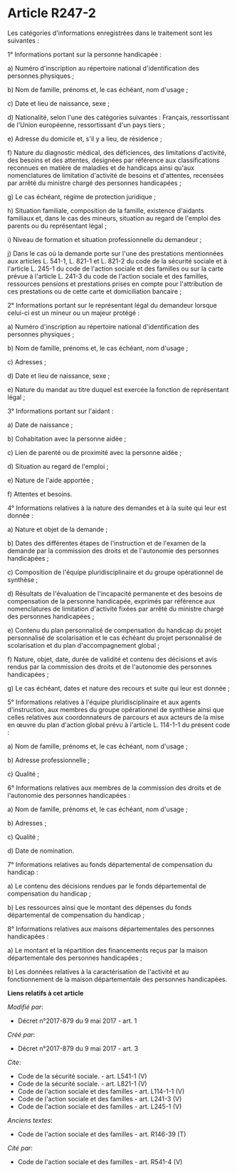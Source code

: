 # Article R247-2

Les catégories d'informations enregistrées dans le traitement sont les suivantes :

1° Informations portant sur la personne handicapée :

a) Numéro d'inscription au répertoire national d'identification des personnes physiques ;

b) Nom de famille, prénoms et, le cas échéant, nom d'usage ;

c) Date et lieu de naissance, sexe ;

d) Nationalité, selon l'une des catégories suivantes : Français, ressortissant de l'Union européenne, ressortissant d'un pays
tiers ;

e) Adresse du domicile et, s'il y a lieu, de résidence ;

f) Nature du diagnostic médical, des déficiences, des limitations d'activité, des besoins et des attentes, désignées par
référence aux classifications reconnues en matière de maladies et de handicaps ainsi qu'aux nomenclatures de limitation
d'activité de besoins et d'attentes, recensées par arrêté du ministre chargé des personnes handicapées ;

g) Le cas échéant, régime de protection juridique ;

h) Situation familiale, composition de la famille, existence d'aidants familiaux et, dans le cas des mineurs, situation au
regard de l'emploi des parents ou du représentant légal ;

i) Niveau de formation et situation professionnelle du demandeur ;

j) Dans le cas où la demande porte sur l'une des prestations mentionnées aux articles L. 541-1, L. 821-1 et L. 821-2 du code
de la sécurité sociale et à l'article L. 245-1 du code de l'action sociale et des familles ou sur la carte prévue à l'article
L. 241-3 du code de l'action sociale et des familles, ressources pensions et prestations prises en compte pour l'attribution
de ces prestations ou de cette carte et domiciliation bancaire ;

2° Informations portant sur le représentant légal du demandeur lorsque celui-ci est un mineur ou un majeur protégé :

a) Numéro d'inscription au répertoire national d'identification des personnes physiques ;

b) Nom de famille, prénoms et, le cas échéant, nom d'usage ;

c) Adresses ;

d) Date et lieu de naissance, sexe ;

e) Nature du mandat au titre duquel est exercée la fonction de représentant légal ;

3° Informations portant sur l'aidant :

a) Date de naissance ;

b) Cohabitation avec la personne aidée ;

c) Lien de parenté ou de proximité avec la personne aidée ;

d) Situation au regard de l'emploi ;

e) Nature de l'aide apportée ;

f) Attentes et besoins.

4° Informations relatives à la nature des demandes et à la suite qui leur est donnée :

a) Nature et objet de la demande ;

b) Dates des différentes étapes de l'instruction et de l'examen de la demande par la commission des droits et de l'autonomie
des personnes handicapées ;

c) Composition de l'équipe pluridisciplinaire et du groupe opérationnel de synthèse ;

d) Résultats de l'évaluation de l'incapacité permanente et des besoins de compensation de la personne handicapée, exprimés
par référence aux nomenclatures de limitation d'activité fixées par arrêté du ministre chargé des personnes handicapées ;

e) Contenu du plan personnalisé de compensation du handicap du projet personnalisé de scolarisation et le cas échéant du
projet personnalisé de scolarisation et du plan d'accompagnement global ;

f) Nature, objet, date, durée de validité et contenu des décisions et avis rendus par la commission des droits et de
l'autonomie des personnes handicapées ;

g) Le cas échéant, dates et nature des recours et suite qui leur est donnée ;

5° Informations relatives à l'équipe pluridisciplinaire et aux agents d'instruction, aux membres du groupe opérationnel de
synthèse ainsi que celles relatives aux coordonnateurs de parcours et aux acteurs de la mise en œuvre du plan d'action global
prévu à l'article L. 114-1-1 du présent code :

a) Nom de famille, prénoms et, le cas échéant, nom d'usage ;

b) Adresse professionnelle ;

c) Qualité ;

6° Informations relatives aux membres de la commission des droits et de l'autonomie des personnes handicapées :

a) Nom de famille, prénoms et, le cas échéant, nom d'usage ;

b) Adresses ;

c) Qualité ;

d) Date de nomination.

7° Informations relatives au fonds départemental de compensation du handicap :

a) Le contenu des décisions rendues par le fonds départemental de compensation du handicap ;

b) Les ressources ainsi que le montant des dépenses du fonds départemental de compensation du handicap ;

8° Informations relatives aux maisons départementales des personnes handicapées :

a) Le montant et la répartition des financements reçus par la maison départementale des personnes handicapées ;

b) Les données relatives à la caractérisation de l'activité et au fonctionnement de la maison départementale des personnes
handicapées.

**Liens relatifs à cet article**

_Modifié par_:

  - Décret n°2017-879 du 9 mai 2017 - art. 1

_Créé par_:

  - Décret n°2017-879 du 9 mai 2017 - art. 3

_Cite_:

  - Code de la sécurité sociale. - art. L541-1 (V)
  - Code de la sécurité sociale. - art. L821-1 (V)
  - Code de l'action sociale et des familles - art. L114-1-1 (V)
  - Code de l'action sociale et des familles - art. L241-3 (V)
  - Code de l'action sociale et des familles - art. L245-1 (V)

_Anciens textes_:

  - Code de l'action sociale et des familles - art. R146-39 (T)

_Cité par_:

  - Code de l'action sociale et des familles - art. R541-4 (V)
